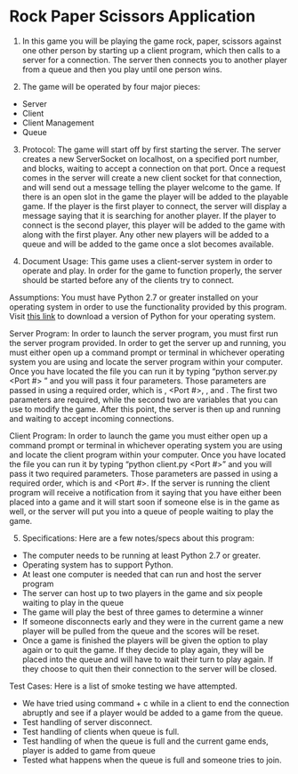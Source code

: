 # Rock Paper Scissors Application

1)	In this game you will be playing the game rock, paper, scissors 
against one other person by starting up a client program, which then 
calls to a server for a connection.  The server then connects you to 
another player from a queue and then you play until one person wins.

2)	The game will be operated by four major pieces:
* Server
*	Client
*	Client Management
*	Queue

3)	Protocol: 
The game will start off by first starting the server.  The server creates
a new ServerSocket on localhost, on a specified port number, and blocks,
waiting to accept a connection on that port.  Once a request comes in the
server will create a new client socket for that connection, and will send
out a message telling the player welcome to the game.  If there is an open
slot in the game the player will be added to the playable game.  If the
player is the first player to connect, the server will display a message 
saying that it is searching for another player.  If the player to connect
is the second player, this player will be added to the game with along with
the first player.  Any other new players will be added to a queue and will
be added to the game once a slot becomes available.

4)	Document Usage:
This game uses a client-server system in order to operate and play.  In order
for the game to function properly, the server should be started before any of
the clients try to connect.

Assumptions: You must have Python 2.7 or greater installed on your operating
system in order to use the functionality provided by this program. Visit 
[this link](https://www.python.org/downloads/) to download a version of Python
for your operating system.

Server Program:
In order to launch the server program, you must first run the server program
provided.  In order to get the server up and running, you must either open up a
command prompt or terminal in whichever operating system you are using and locate
the server program within your computer.  Once you have located the file you can
run it by typing “python server.py <IP Address> <Port #> <Max Queue Size> <Buffersize>”
and you will pass it four parameters. Those parameters are passed in using a required
order, which is <IP Address>, <Port #>, <Max Queue Size>, and <Buffersize>.  The first
two parameters are required, while the second two are variables that you can use to
modify the game.  After this point, the server is then up and running and waiting to
accept incoming connections.


Client Program:
In order to launch the game you must either open up a command prompt or terminal in
whichever operating system you are using and locate the client program within your
computer.  Once you have located the file you can run it by typing “python client.py <IP Address> <Port #>”
and you will pass it two required parameters. Those parameters are passed in using a
required order, which is <IP Address> and <Port #>.  If the server is running the
client program will receive a notification from it saying that you have either been
placed into a game and it will start soon if someone else is in the game as well, or
the server will put you into a queue of people waiting to play the game.

5)	Specifications:
Here are a few notes/specs about this program:
*	The computer needs to be running at least Python 2.7 or greater.
*	Operating system has to support Python.
*	At least one computer is needed that can run and host the server program
*	The server can host up to two players in the game and six people waiting to play in the queue
*	The game will play the best of three games to determine a winner
*	If someone disconnects early and they were in the current game a new player will be pulled
  from the queue and the scores will be reset.
*	Once a game is finished the players will be given the option to play again or to quit the game.
  If they decide to play again, they will be placed into the queue and will have to wait their 
  turn to play again.  If they choose to quit then their connection to the server will be closed.

Test Cases:
Here is a list of smoke testing we have attempted.
*	We have tried using command + c while in a client to end the connection abruptly and see if a
  player would be added to a game from the queue.
*	Test handling of server disconnect.
*	Test handling of clients when queue is full.
*	Test handling of when the queue is full and the current game ends, player is added to game from queue
*	Tested what happens when the queue is full and someone tries to join.
